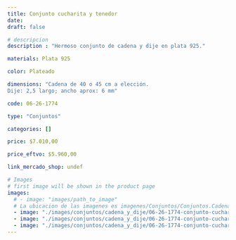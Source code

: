 ```yaml
---
title: Conjunto cucharita y tenedor
date: 
draft: false

# descripcion
description : "Hermoso conjunto de cadena y dije en plata 925."

materials: Plata 925

color: Plateado

dimensions: "Cadena de 40 o 45 cm a elección.
Dije: 2,5 largo; ancho aprox: 6 mm"

code: 06-26-1774

type: "Conjuntos"

categories: []

price: $7.010,00

price_eftvo: $5.960,00

link_mercado_shop: undef

# Images
# first image will be shown in the product page
images:
  # - image: "images/path_to_image"
  # La ubicacion de las imagenes es imagenes/Conjuntos/Conjuntos.Cadena y Dije/06-26-1774-conjunto-cucharita-y-tenedor
  - image: "./images/conjuntos/cadena_y_dije/06-26-1774-conjunto-cucharita-y-tenedor_a.jpg"
  - image: "./images/conjuntos/cadena_y_dije/06-26-1774-conjunto-cucharita-y-tenedor_b.jpg"
  - image: "./images/conjuntos/cadena_y_dije/06-26-1774-conjunto-cucharita-y-tenedor_c.jpg"
---
```

